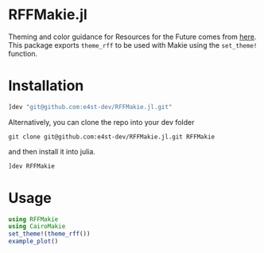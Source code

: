 RFFMakie.jl
===========
Theming and color guidance for Resources for the Future comes from [here](https://media.rff.org/documents/RFFDigitalBrand-Guidelines.pdf).  This package exports `theme_rff` to be used with Makie using the `set_theme!` function.

# Installation
```julia
]dev "git@github.com:e4st-dev/RFFMakie.jl.git"
```
Alternatively, you can clone the repo into your dev folder
``` 
git clone git@github.com:e4st-dev/RFFMakie.jl.git RFFMakie
```
and then install it into julia.

```julia
]dev RFFMakie
```

# Usage
```julia
using RFFMakie
using CairoMakie
set_theme!(theme_rff()) 
example_plot()
```
